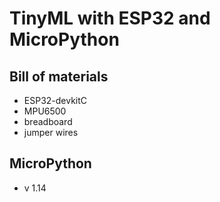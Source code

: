 # TinyML with ESP32 and MicroPython

## Bill of materials

- ESP32-devkitC
- MPU6500
- breadboard
- jumper wires

## MicroPython
- v 1.14
